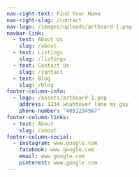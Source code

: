 ```yaml
---
nav-right-text: Find Your Home
nav-right-slug: /contact
nav-logo: /images/uploads/artboard-1.png
navbar-link:
  - text: About Us
    slug: /about
  - text: Listings
    slug: /listings
  - text: Contact Us
    slug: /contact
  - text: Blog
    slug: /blog
footer-column-info:
  - logo: /assets/artboard-1.png
    address: 1234 whahtever lane my guy
    phone-number: "4051234567"
footer-column-links:
  - text: About
    slug: /about
footer-column-social:
  - instagram: www.google.com
    facebook: www.google.com
    email: www.google.com
    pinterest: www.google.com
---
```

